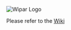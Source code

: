 ![Wipar Logo](https://github.com/michaelschaub/calcium-imaging-analysis/blob/pipeline/doc/Wipar--Logo-Transparent.png?raw=true)



Please refer to the [Wiki](../../wiki)
